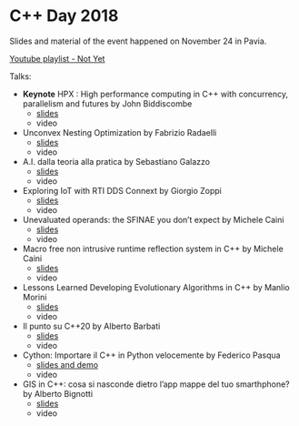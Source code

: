 # C++ Day 2018
Slides and material of the event happened on November 24 in Pavia.

[Youtube playlist - Not Yet](https://www.youtube.com/)

Talks:

* **Keynote** HPX : High performance computing in C++ with concurrency, parallelism and futures by John Biddiscombe
  * [slides](/Keynote%20HPX%20-%20John%20Biddiscombe.pdf)
  * video
* Unconvex Nesting Optimization by Fabrizio Radaelli
  * [slides](/Unconvex%20Nesting%20Optimization%20-%20Fabrizio%20Radaelli.pptx)
  * video
* A.I. dalla teoria alla pratica by Sebastiano Galazzo
  * [slides](/AI%20-%20Sebastiano%20Galazzo.pptx)
  * video
* Exploring IoT with RTI DDS Connext by Giorgio Zoppi
  * [slides](/Exploring%20IoT%20with%20RTI%20DDS.pdf)
  * video
* Unevaluated operands: the SFINAE you don’t expect by Michele Caini
  * [slides](/Unevaluated%20Operands%20-%20Michele%20Caini.pdf)
  * video
* Macro free non intrusive runtime reflection system in C++ by Michele Caini
  * [slides](/Runtime%20Reflection%20-%20Michele%20Caini.pdf)
  * video
* Lessons Learned Developing Evolutionary Algorithms in C++ by Manlio Morini
  * [slides](/(Slightly)%20Smarter%20Smart%20Pointers%20-%20Carlo%20Pescio.pdf)
  * video
* Il punto su C++20 by Alberto Barbati
  * [slides](/Il%20Punto%20su%20C%2B%2B20%20-%20Alberto%20Barbati.pdf)
  * video
* Cython: Importare il C++ in Python velocemente by Federico Pasqua
  * [slides and demo](/Cython)
  * video
* GIS in C++: cosa si nasconde dietro l’app mappe del tuo smarthphone? by Alberto Bignotti
  * [slides](/GISinCPP.pptx)
  * video
